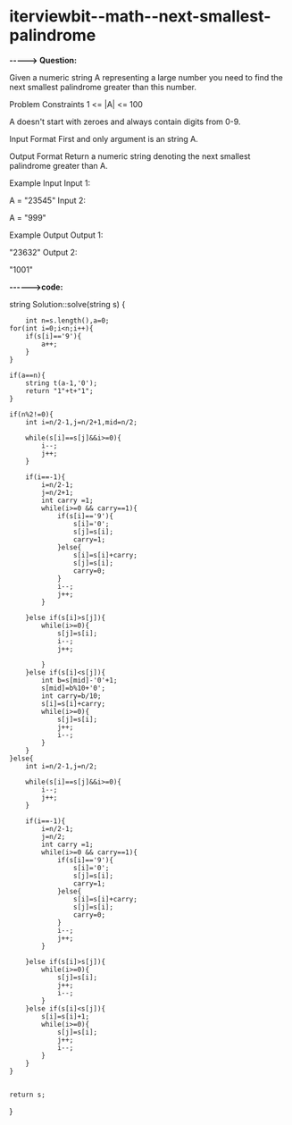 # iterviewbit--math--next-smallest-palindrome

**-----> Question:**

Given a numeric string A representing a large number you need to find the next smallest palindrome greater than this number.



Problem Constraints
1 <= |A| <= 100

A doesn't start with zeroes and always contain digits from 0-9.



Input Format
First and only argument is an string A.



Output Format
Return a numeric string denoting the next smallest palindrome greater than A.



Example Input
Input 1:

 A = "23545"
Input 2:

 A = "999"


Example Output
Output 1:

 "23632"
Output 2:

 "1001"
 
 
 
**------>code:**

 string Solution::solve(string s) {
    
    	int n=s.length(),a=0;
	for(int i=0;i<n;i++){
		if(s[i]=='9'){
			a++;
		}
	}
	
	if(a==n){
		string t(a-1,'0');
		return "1"+t+"1";
	}
	
	if(n%2!=0){
		int i=n/2-1,j=n/2+1,mid=n/2;
		
		while(s[i]==s[j]&&i>=0){
			i--;
			j++;
		}

        if(i==-1){
            i=n/2-1;
            j=n/2+1;
            int carry =1;
            while(i>=0 && carry==1){
                if(s[i]=='9'){
                    s[i]='0';
                    s[j]=s[i];
                    carry=1;
                }else{
                    s[i]=s[i]+carry;
                    s[j]=s[i];
                    carry=0;
                }
                i--;
                j++;
            }

        }else if(s[i]>s[j]){
			while(i>=0){
				s[j]=s[i];
				i--;
				j++;
				
			}
		}else if(s[i]<s[j]){
			int b=s[mid]-'0'+1;
			s[mid]=b%10+'0';
			int carry=b/10;
			s[i]=s[i]+carry;
			while(i>=0){
				s[j]=s[i];
				j++;
				i--;
			}
		}
	}else{
		int i=n/2-1,j=n/2;
		
		while(s[i]==s[j]&&i>=0){
			i--;
			j++;
		}

        if(i==-1){
            i=n/2-1;
            j=n/2;
            int carry =1;
            while(i>=0 && carry==1){
                if(s[i]=='9'){
                    s[i]='0';
                    s[j]=s[i];
                    carry=1;
                }else{
                    s[i]=s[i]+carry;
                    s[j]=s[i];
                    carry=0;
                }
                i--;
                j++;
            }

        }else if(s[i]>s[j]){
			while(i>=0){
				s[j]=s[i];
				j++;
				i--;
			}
		}else if(s[i]<s[j]){
			s[i]=s[i]+1;
			while(i>=0){
				s[j]=s[i];
				j++;
				i--;
			}
		}
	}
	
	
	return s;
}
